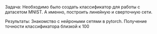 Задача:
Необходимо было создать классификатор для работы с датасетом MNIST. А именно, построить линейную и сверточную сети.

Результаты:
Знакомство с нейроными сетями в pytorch. Получение точности классификатора близкой к 100
